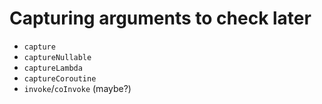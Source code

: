 # Capturing arguments to check later
- `capture`
- `captureNullable`
- `captureLambda`
- `captureCoroutine`
- `invoke`/`coInvoke` (maybe?)
